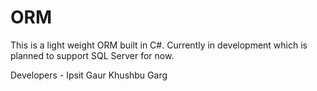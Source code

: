 # ORM
This is a light weight ORM built in C#. Currently in development which is planned to support SQL Server for now.

Developers - 
Ipsit Gaur
Khushbu Garg
